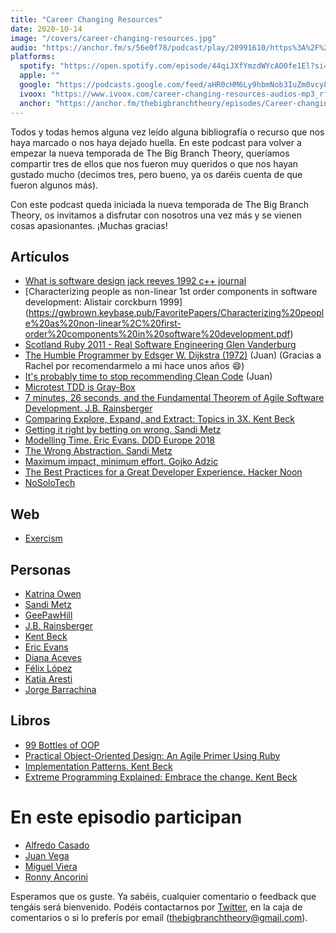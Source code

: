 ```yaml
---
title: "Career Changing Resources"
date: 2020-10-14
image: "/covers/career-changing-resources.jpg" 
audio: "https://anchor.fm/s/56e0f78/podcast/play/20991610/https%3A%2F%2Fd3ctxlq1ktw2nl.cloudfront.net%2Fstaging%2F2020-9-12%2F117641083-44100-2-aeb5d162e4568.m4a"
platforms:
  spotify: "https://open.spotify.com/episode/44qiJXfYmzdWYcAO0fe1El?si=0l-A4Z2pToaWZv1_br4Cfg"
  apple: ""
  google: "https://podcasts.google.com/feed/aHR0cHM6Ly9hbmNob3IuZm0vcy81NmUwZjc4L3BvZGNhc3QvcnNz/episode/YTYzMTNkMGEtYWNiMS00OWJjLTliMTUtMDMxY2Y0NWNmZDBl?sa=X&ved=2ahUKEwi9s8CowLbsAhUL-xoKHYegCPYQkfYCegQIARAF"
  ivoox: "https://www.ivoox.com/career-changing-resources-audios-mp3_rf_57987802_1.html"
  anchor: "https://anchor.fm/thebigbranchtheory/episodes/Career-changing-resources-ekv45q"
---
```


Todos y todas hemos alguna vez leído alguna bibliografía o recurso que nos haya marcado o nos haya dejado huella. En este podcast para volver a empezar la nueva temporada de The Big Branch Theory, queríamos compartir tres de ellos que nos fueron muy queridos o que nos hayan gustado mucho (decimos tres, pero bueno, ya os daréis cuenta de que fueron algunos más).

Con este podcast queda iniciada la nueva temporada de The Big Branch Theory, os invitamos a disfrutar con nosotros una vez más y se vienen cosas apasionantes. ¡Muchas gracias!

## Artículos

- [What is software design jack reeves 1992 c++ journal](https://www.developerdotstar.com/mag/articles/reeves_design.html)
- [Characterizing people as non-linear 1st order components in software development: Alistair corckburn 1999] (https://gwbrown.keybase.pub/FavoritePapers/Characterizing%20people%20as%20non-linear%2C%20first-order%20components%20in%20software%20development.pdf)
- [Scotland Ruby 2011 - Real Software Engineering Glen Vanderburg](https://vanderburg.org/speaking/#rse)
- [The Humble Programmer by Edsger W. Dijkstra (1972)](https://www.cs.utexas.edu/~EWD/transcriptions/EWD03xx/EWD340.html) (Juan) (Gracias a Rachel por recomendarmelo a mi hace unos años :smile:)
- [It's probably time to stop recommending Clean Code](https://qntm.org/clean) (Juan)
- [Microtest TDD is Gray-Box](https://www.geepawhill.org/2020/07/24/microtest-tdd-is-gray-box/)
- [7 minutes, 26 seconds, and the Fundamental Theorem of Agile Software Development. J.B. Rainsberger](https://www.youtube.com/watch?v=WSes_PexXcA)
- [Comparing Explore, Expand, and Extract: Topics in 3X. Kent Beck](https://www.facebook.com/notes/kent-beck/comparing-explore-expand-and-extract-topics-in-3x/1241983035834558/)
- [Getting it right by betting on wrong. Sandi Metz](https://sandimetz.com/blog/2014/05/28/betting-on-wrong)
- [Modelling Time. Eric Evans. DDD Europe 2018](https://www.youtube.com/watch?v=T29WzvaPNc8)
- [The Wrong Abstraction. Sandi Metz](https://sandimetz.com/blog/2016/1/20/the-wrong-abstraction)
- [Maximum impact, minimum effort. Gojko Adzic](https://www.youtube.com/watch?v=SVo3Tzru9o4)
- [The Best Practices for a Great Developer Experience. Hacker Noon](https://hackernoon.com/the-best-practices-for-a-great-developer-experience-dx-9036834382b0)
- [NoSoloTech](https://twitter.com/nosolotech)

## Web

- [Exercism](https://exercism.io)

## Personas

- [Katrina Owen](http://www.kytrinyx.com/)
- [Sandi Metz](https://sandimetz.com/)
- [GeePawHill](https://www.geepawhill.org/)
- [J.B. Rainsberger](https://twitter.com/jbrains)
- [Kent Beck](https://twitter.com/KentBeck)
- [Eric Evans](https://twitter.com/ericevans0)
- [Diana Aceves](https://twitter.com/diana_aceves_)
- [Félix López](https://twitter.com/flopezluis)
- [Katia Aresti](https://twitter.com/karesti)
- [Jorge Barrachina](https://twitter.com/NTKOG)


## Libros

- [99 Bottles of OOP](https://sandimetz.com/99bottles)
- [Practical Object-Oriented Design: An Agile Primer Using Ruby](https://www.poodr.com/)
- [Implementation Patterns. Kent Beck](https://www.goodreads.com/book/show/781559.Implementation_Patterns)
- [Extreme Programming Explained: Embrace the change. Kent Beck](https://www.goodreads.com/book/show/67833.Extreme_Programming_Explained)

# En este episodio participan

- [Alfredo Casado](https://twitter.com/AlfredoCasado)
- [Juan Vega](https://twitter.com/juandvegarguez)
- [Miguel Viera](https://twitter.com/mangelviera)
- [Ronny Ancorini](https://twitter.com/ronnyanc)

Esperamos que os guste. Ya sabéis, cualquier comentario o feedback que tengáis será bienvenido. Podéis contactarnos por [Twitter](https://twitter.com/BigBranchTheory), en la caja de comentarios o si lo preferís por email (thebigbranchtheory@gmail.com).
